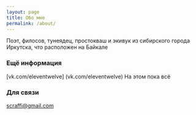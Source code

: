```yaml
---
layout: page
title: Обо мне
permalink: /about/
---
```


Поэт, филосов, тунеядец, простокваш и экивук из сибирского города Иркутска, что расположен на Байкале

### Ещё информация

[vk.com/eleventwelve] (vk.com/eleventwelve)
На этом пока всё

### Для связи

[scraffi@gmail.com](mailto:scraffi@gmail.com)